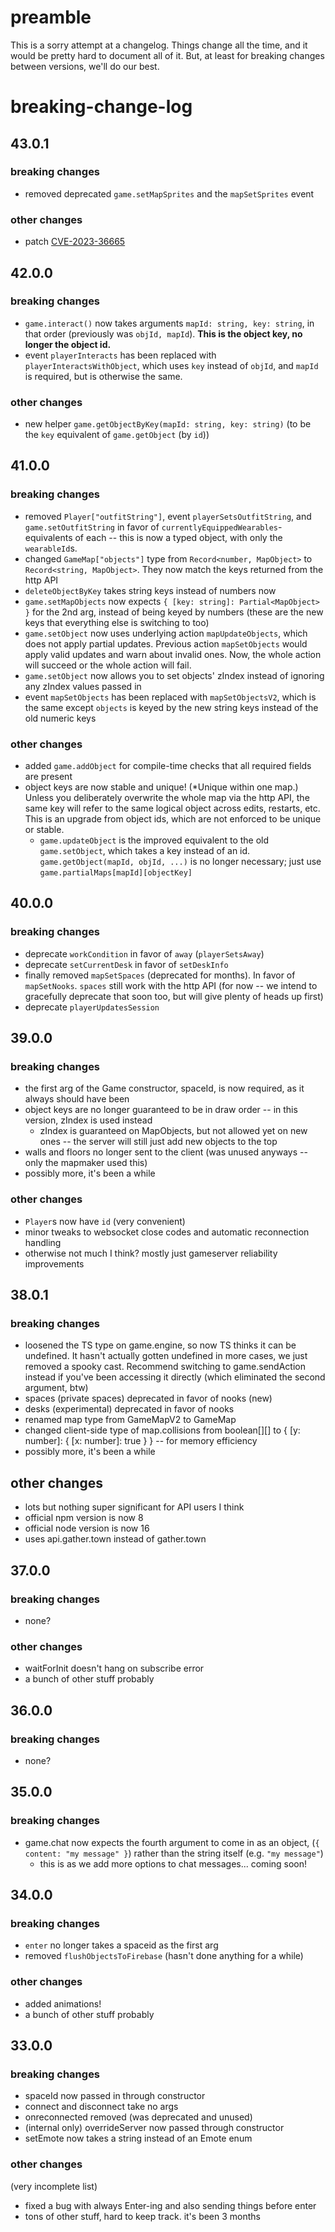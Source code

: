 [//]: # (here's how to publish a new version: https://www.notion.so/gathertown/publish-gather-game-c-npm-packages-199eee1512dd410aacb993f483ad8097)

# preamble

This is a sorry attempt at a changelog.
Things change all the time, and it would be pretty hard to document all of it.
But, at least for breaking changes between versions, we'll do our best.

# breaking-change-log

## 43.0.1

[//]: # (ADD STUFF HERE AS WE MAKE BREAKING CHANGES -- this is what we'll publish when we publish the next version to npm)
### breaking changes

- removed deprecated `game.setMapSprites` and the `mapSetSprites` event

### other changes

- patch [CVE-2023-36665](https://github.com/advisories/GHSA-h755-8qp9-cq85)


## 42.0.0

### breaking changes

- `game.interact()` now takes arguments `mapId: string, key: string`, in that order (previously was `objId, mapId`). **This is the object key, no longer the object id.**
- event `playerInteracts` has been replaced with `playerInteractsWithObject`, which uses `key` instead of `objId`, and `mapId` is required, but is otherwise the same.


### other changes

- new helper `game.getObjectByKey(mapId: string, key: string)` (to be the `key` equivalent of `game.getObject` (by `id`))


## 41.0.0

### breaking changes

- removed `Player["outfitString"]`, event `playerSetsOutfitString`, and `game.setOutfitString` in favor of `currentlyEquippedWearables`-equivalents of each -- this is now a typed object, with only the `wearableId`s.
- changed `GameMap["objects"]` type from `Record<number, MapObject>` to `Record<string, MapObject>`. They now match the keys returned from the http API
- `deleteObjectByKey` takes string keys instead of numbers now
- `game.setMapObjects` now expects `{ [key: string]: Partial<MapObject> }` for the 2nd arg, instead of being keyed by numbers (these are the new keys that everything else is switching to too)
- `game.setObject` now uses underlying action `mapUpdateObjects`, which does not apply partial updates. Previous action `mapSetObjects` would apply valid updates and warn about invalid ones. Now, the whole action will succeed or the whole action will fail.
- `game.setObject` now allows you to set objects' zIndex instead of ignoring any zIndex values passed in
- event `mapSetObjects` has been replaced with `mapSetObjectsV2`, which is the same except `objects` is keyed by the new string keys instead of the old numeric keys


### other changes

- added `game.addObject` for compile-time checks that all required fields are present
- object keys are now stable and unique! (*Unique within one map.) Unless you deliberately overwrite the whole map via the http API, the same key will refer to the same logical object across edits, restarts, etc. This is an upgrade from object ids, which are not enforced to be unique or stable.
  - `game.updateObject` is the improved equivalent to the old `game.setObject`, which takes a key instead of an id. `game.getObject(mapId, objId, ...)` is no longer necessary; just use `game.partialMaps[mapId][objectKey]`


## 40.0.0

### breaking changes

- deprecate `workCondition` in favor of `away` (`playerSetsAway`)
- deprecate `setCurrentDesk` in favor of `setDeskInfo`
- finally removed `mapSetSpaces` (deprecated for months). In favor of `mapSetNooks`. `spaces` still work with the http API (for now -- we intend to gracefully deprecate that soon too, but will give plenty of heads up first)
- deprecate `playerUpdatesSession`

## 39.0.0

### breaking changes

- the first arg of the Game constructor, spaceId, is now required, as it always should have been
- object keys are no longer guaranteed to be in draw order -- in this version, zIndex is used instead
  - zIndex is guaranteed on MapObjects, but not allowed yet on new ones -- the server will still just add new objects to the top
- walls and floors no longer sent to the client (was unused anyways -- only the mapmaker used this)
- possibly more, it's been a while

### other changes

- `Player`s now have `id` (very convenient)
- minor tweaks to websocket close codes and automatic reconnection handling
- otherwise not much I think? mostly just gameserver reliability improvements

## 38.0.1

### breaking changes

- loosened the TS type on game.engine, so now TS thinks it can be undefined. It hasn't actually gotten undefined in more cases, we just removed a spooky cast. Recommend switching to game.sendAction instead if you've been accessing it directly (which eliminated the second argument, btw)
- spaces (private spaces) deprecated in favor of nooks (new)
- desks (experimental) deprecated in favor of nooks
- renamed map type from GameMapV2 to GameMap
- changed client-side type of map.collisions from boolean[][] to { [y: number]: { [x: number]: true } } -- for memory efficiency
- possibly more, it's been a while

## other changes

- lots but nothing super significant for API users I think
- official npm version is now 8
- official node version is now 16
- uses api.gather.town instead of gather.town

## 37.0.0

### breaking changes

- none?

### other changes

- waitForInit doesn't hang on subscribe error
- a bunch of other stuff probably

## 36.0.0

### breaking changes

- none?

## 35.0.0

### breaking changes

- game.chat now expects the fourth argument to come in as an object, (`{ content: "my message" }`) rather than the string itself (e.g. `"my message"`)
  - this is as we add more options to chat messages... coming soon!

## 34.0.0

### breaking changes

- `enter` no longer takes a spaceid as the first arg
- removed `flushObjectsToFirebase` (hasn't done anything for a while)

### other changes

- added animations!
- a bunch of other stuff probably

## 33.0.0

### breaking changes

- spaceId now passed in through constructor
- connect and disconnect take no args
- onreconnected removed (was deprecated and unused)
- (internal only) overrideServer now passed through constructor
- setEmote now takes a string instead of an Emote enum

### other changes

(very incomplete list)

- fixed a bug with always Enter-ing and also sending things before enter
- tons of other stuff, hard to keep track. it's been 3 months
